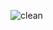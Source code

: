 ![clean](https://user-images.githubusercontent.com/111684641/212227707-b1251f93-f56f-4e90-bdbf-525df0d259df.png)
